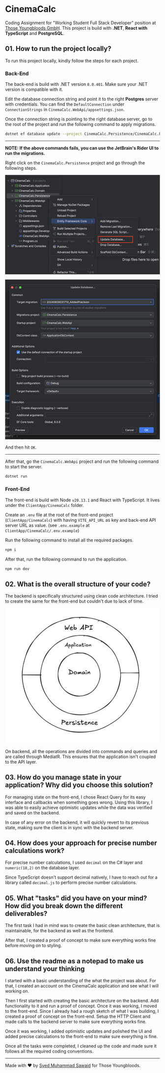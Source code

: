 # CinemaCalc

Coding Assignment for "Working Student Full Stack Developer" position at [Those Youngbloods GmbH](https://thoseyoungbloods.com). This project is build with **.NET**, **React with TypeScript** and **PostgreSQL**.

## 01. How to run the project locally?

To run this project locally, kindly follow the steps for each project.

### Back-End

The back-end is build with .NET version `8.0.401`. Make sure your .NET version is compatible with it.

Edit the database connection string and point it to the right **Postgres** server with credentials. You can find the `DefaultConnection` under `ConnectionStrings` in `CinemaCalc.WebApi/appsettings.json`.

Once the connection string is pointing to the right database server, go to the root of the project and run the following command to apply migrations.

```bash
dotnet ef database update --project CinemaCalc.Persistence/CinemaCalc.Persistence.csproj --startup-project CinemaCalc.WebApi/CinemaCalc.WebApi.csproj --context CinemaCalc.Persistence.Data.ApplicationDbContext --configuration Debug 20240928031710_AddedPrecision
```

---
**NOTE: If the above commands fails, you can use the JetBrain's Rider UI to run the migrations.**

Right click on the `CinemaCalc.Persistence` project and go through the following steps.

![screenshot](docs/context-menu.png)

![screenshot](docs/configuration.png)

And then hit `OK`.

---

After that, go the `CinemaCalc.WebApi` project and run the following command to start the server.

```bash
dotnet run
```

### Front-End

The front-end is build with Node `v20.13.1` and React with TypeScript. It lives under the `ClientApp/CinemaCalc` folder.

Create an `.env` file at the root of the front-end project (`ClientApp/CinemaCalc`) with having `VITE_API_URL` as key and back-end API server URL as value. (see `.env.example` at `ClientApp/CinemaCalc/.env.example`)

Run the following command to install all the required packages.

```bash
npm i
```

After that, run the following command to run the application.

```bash
npm run dev
```

## 02. What is the overall structure of your code?

The backend is specifically structured using clean code architecture. I tried to create the same for the front-end but couldn't due to lack of time.

![screenshot](docs/clean-architecture.png)

On backend, all the operations are divided into commands and queries and are called through MediatR. This ensures that the application isn't coupled to the API layer.

## 03. How do you manage state in your application? Why did you choose this solution?

For managing state on the front-end, I chose React Query for its easy interface and callbacks when something goes wrong. Using this library, I was able to easily achieve optimistic updates while the data was verified and saved on the backend.

In case of any error on the backend, it will quickly revert to its previous state, making sure the client is in sync with the backend server.

## 04. How does your approach for precise number calculations work?

For precise number calculations, I used `decimal` on the C# layer and `numeric(18,2)` on the database layer.

Since TypeScript doesn't support decimal natively, I have to reach out for a library called `decimal.js` to perform precise number calculations.

## 05. What "tasks" did you have on your mind? How did you break down the different deliverables?

The first task I had in mind was to create the basic clean architecture, that is maintainable, for the backend as well as the frontend.

After that, I created a proof of concept to make sure everything works fine before moving on to styling.

## 06. Use the readme as a notepad to make us understand your thinking

I started with a basic understanding of the what the project was about. For that, I created an account on the CinemaCalc application and see what I will working on.

Then I first started with creating the basic architecture on the backend. Add functionality to it and run a proof of concept. Once it was working, I moved to the front-end. Since I already had a rough sketch of what I was building, I created a proof of concept on the front-end. Setup the HTTP Client and made calls to the backend server to make sure everything works fine.

Once it was working, I added optimistic updates and polished the UI and added precise calculations to the front-end to make sure everything is fine.

Once all the tasks were completed, I cleaned up the code and made sure it follows all the required coding conventions.

---

Made with ❤️ by [Syed Muhammad Sawaid](https://syedmsawaid.com) for Those Youngbloods.

